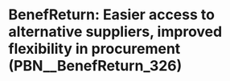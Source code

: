 # BenefReturn: __Easier access to alternative suppliers, improved flexibility in procurement__ (PBN__BenefReturn_326)

